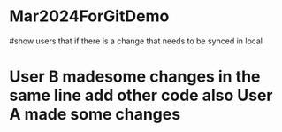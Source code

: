 # Mar2024ForGitDemo
#show users that if there is a change that needs to be synced in local

# User B madesome changes in the same line add other code also User A made some changes
